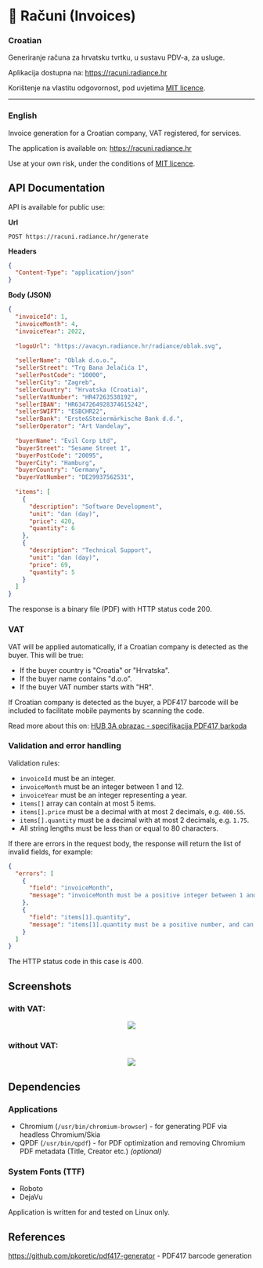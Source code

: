 # 📝 Računi (Invoices)

### Croatian

Generiranje računa za hrvatsku tvrtku, u sustavu PDV-a, za usluge.

Aplikacija dostupna na: https://racuni.radiance.hr

Korištenje na vlastitu odgovornost, pod uvjetima [MIT licence](https://github.com/karabaja4/racuni/blob/master/LICENSE).

***

### English

Invoice generation for a Croatian company, VAT registered, for services.

The application is available on: https://racuni.radiance.hr

Use at your own risk, under the conditions of [MIT licence](https://github.com/karabaja4/racuni/blob/master/LICENSE).

## API Documentation

API is available for public use:

**Url**
```nginx
POST https://racuni.radiance.hr/generate
```

**Headers**
```json
{
  "Content-Type": "application/json"
}
```

**Body (JSON)**
```json
{
  "invoiceId": 1,
  "invoiceMonth": 4,
  "invoiceYear": 2022,
  
  "logoUrl": "https://avacyn.radiance.hr/radiance/oblak.svg",
  
  "sellerName": "Oblak d.o.o.",
  "sellerStreet": "Trg Bana Jelačića 1",
  "sellerPostCode": "10000",
  "sellerCity": "Zagreb",
  "sellerCountry": "Hrvatska (Croatia)",
  "sellerVatNumber": "HR47263538192",
  "sellerIBAN": "HR6347264928374615242",
  "sellerSWIFT": "ESBCHR22",
  "sellerBank": "Erste&Steiermärkische Bank d.d.",
  "sellerOperator": "Art Vandelay",
  
  "buyerName": "Evil Corp Ltd",
  "buyerStreet": "Sesame Street 1",
  "buyerPostCode": "20095",
  "buyerCity": "Hamburg",
  "buyerCountry": "Germany",
  "buyerVatNumber": "DE29937562531",
  
  "items": [
    {
      "description": "Software Development",
      "unit": "dan (day)",
      "price": 420,
      "quantity": 6
    },
    {
      "description": "Technical Support",
      "unit": "dan (day)",
      "price": 69,
      "quantity": 5
    }
  ]
}
```
The response is a binary file (PDF) with HTTP status code 200.

### VAT

VAT will be applied automatically, if a Croatian company is detected as the buyer. This will be true:

* If the buyer country is "Croatia" or "Hrvatska".
* If the buyer name contains "d.o.o".
* If the buyer VAT number starts with "HR".

If Croatian company is detected as the buyer, a PDF417 barcode will be included to facilitate mobile payments by scanning the code.

Read more about this on: [HUB 3A obrazac - specifikacija PDF417 barkoda](https://avacyn.radiance.hr/stuff/2DBK_EUR_Uputa_1.pdf)

### Validation and error handling

Validation rules:

* `invoiceId` must be an integer.
* `invoiceMonth` must be an integer between 1 and 12.
* `invoiceYear` must be an integer representing a year.
* `items[]` array can contain at most 5 items.
* `items[].price` must be a decimal with at most 2 decimals, e.g. `400.55`.
* `items[].quantity` must be a decimal with at most 2 decimals, e.g. `1.75`.
* All string lengths must be less than or equal to 80 characters.

If there are errors in the request body, the response will return the list of invalid fields, for example:

```json
{
  "errors": [
    {
      "field": "invoiceMonth",
      "message": "invoiceMonth must be a positive integer between 1 and 12."
    },
    {
      "field": "items[1].quantity",
      "message": "items[1].quantity must be a positive number, and can have at most 2 decimal places."
    }
  ]
}
```
The HTTP status code in this case is 400.

## Screenshots

### with VAT:
<p align="center">
  <img src="https://user-images.githubusercontent.com/1043015/281582487-d26fb763-5fe7-49cc-ad35-4af0bbf64ecf.png">
</p>

### without VAT:
<p align="center">
  <img src="https://user-images.githubusercontent.com/1043015/281582481-ac3cde23-ab07-4aca-80f7-34141d844e10.png">
</p>

## Dependencies

### Applications

* Chromium (`/usr/bin/chromium-browser`) - for generating PDF via headless Chromium/Skia
* QPDF (`/usr/bin/qpdf`) - for PDF optimization and removing Chromium PDF metadata (Title, Creator etc.) _(optional)_

### System Fonts (TTF)

* Roboto
* DejaVu

Application is written for and tested on Linux only.

## References

https://github.com/pkoretic/pdf417-generator - PDF417 barcode generation
